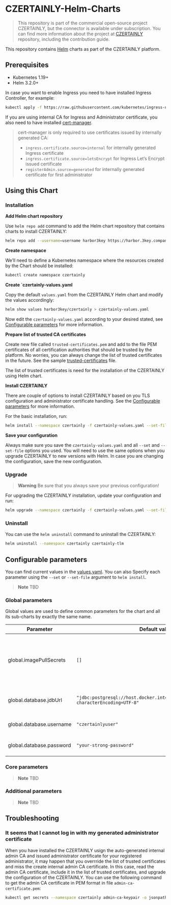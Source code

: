 # CZERTAINLY-Helm-Charts

> This repository is part of the commercial open-source project CZERTAINLY, but the connector is available under subscription. You can find more information about the project at [CZERTAINLY](https://github.com/3KeyCompany/CZERTAINLY) repository, including the contribution guide.

This repository contains [Helm](https://helm.sh/) charts as part of the CZERTAINLY platform.

## Prerequisites
- Kubernetes 1.19+
- Helm 3.2.0+

In case you want to enable Ingress you need to have installed Ingress Controller, for example:
```bash
kubectl apply -f https://raw.githubusercontent.com/kubernetes/ingress-nginx/controller-v1.3.0/deploy/static/provider/cloud/deploy.yaml
```

If you are using internal CA for Ingress and Administrator certificate, you also need to have installed [cert-manager](https://cert-manager.io/docs/).

> cert-manager is only required to use certificates issued by internally generated CA:
> - `ingress.certificate.source=internal` for internally generated Ingress certificate
> - `ingress.certificate.source=letsEncrypt` for Ingress Let’s Encrypt issued certificate
> - `registerAdmin.source=generated` for internally generated certificate for first administrator

## Using this Chart

### Installation

**Add Helm chart repository**

Use `helm repo add` command to add the Helm chart repository that contains charts to install CZERTAINLY:
```bash
helm repo add --username=username harbor3key https://harbor.3key.company/chartrepo/czertainly
```

**Create namespace**

We’ll need to define a Kubernetes namespace where the resources created by the Chart should be installed:
```bash
kubectl create namespace czertainly
```

**Create `czertainly-values.yaml**

Copy the default `values.yaml` from the CZERTAINLY Helm chart and modify the values accordingly:
```bash
helm show values harbor3key/czertainly > czertainly-values.yaml
```
Now edit the `czertainly-values.yaml` according to your desired stated, see [Configurable parameters](#configurable-parameters) for more information.

**Prepare list of trusted CA certificates**

Create new file called `trusted-certificates.pem` and add to the file PEM certificates of all certification authorities that should be trusted by the platform. No worries, you can always change the list of trusted certificates in the future. See the sample [trusted-certificates](samples/trusted-certificates.pem) file.

The list of trusted certificates is need for the installation of the CZERTAINLY using Helm chart.

**Install CZERTAINLY**

There are couple of options to install CZERTAINLY based on you TLS configuration and administrator certificate handling. See the [Configurable parameters](#configurable-parameters) for more information.

For the basic installation, run:
```bash
helm install --namespace czertainly -f czertainly-values.yaml --set-file trusted.certificates=trusted-certificates.pem czertainly-tlm harbor3key/czertainly
```

**Save your configuration**

Always make sure you save the `czertainly-values.yaml` and all `--set` and `--set-file` options you used. You will need to use the same options when you upgrade CZERTAINLY to new versions with Helm. In case you are changing the configuration, save the new configuration.

### Upgrade

> **Warning**
> Be sure that you always save your previous configuration!

For upgrading the CZERTAINLY installation, update your configuration and run:
```bash
helm upgrade --namespace czertainly -f czertainly-values.yaml --set-file trusted.certificates=trusted-certificates.pem czertainly-tlm harbor3key/czertainly
```

### Uninstall

You can use the `helm uninstall` command to uninstall the CZERTAINLY:
```bash
helm uninstall --namespace czertainly czertainly-tlm
```

## Configurable parameters

You can find current values in the [values.yaml](charts/czertainly/values.yaml).
You can also Specify each parameter using the `--set` or `--set-file` argument to `helm install`.

> **Note**
> TBD

### Global parameters

Global values are used to define common parameters for the chart and all its sub-charts by exactly the same name.

| Parameter                | Default value                                                                           | Description                                                                       |
|--------------------------|-----------------------------------------------------------------------------------------|-----------------------------------------------------------------------------------|
| global.imagePullSecrets  | `[]`                                                                                    | Name of the registered credential as a secret to access private CZERTAINLY images |
| global.database.jdbUrl   | `"jdbc:postgresql://host.docker.internal:5432/czertainlylocal?characterEncoding=UTF-8"` | JDBC URL format to access the database                                            |
| global.database.username | `"czertainlyuser"`                                                                      | Username to access the database                                                   |
| global.database.password | `"your-strong-password"`                                                                | Password to access the database                                                   |

### Core parameters

> **Note**
> TBD

### Additional parameters

> **Note**
> TBD

## Troubleshooting

### It seems that I cannot log in with my generated administrator certificate

When you have installed the CZERTAINLY usign the auto-generated internal admin CA and issued administrator certificate for your registered administrator, it may happen that you overrride the list of trusted certificates and miss the create internal admin CA certificate. In this case, read the admin CA certificate, include it in the list of trusted certificates, and upgrade the configuration of the CZERTAINLY. You can use the following command to get the admin CA certificate in PEM format in file `admin-ca-certificate.pem`:

```bash
kubectl get secrets --namespace czertainly admin-ca-keypair -o jsonpath='{.data.tls\.crt}' | base64 --decode > admin-ca-certificate.pem
```